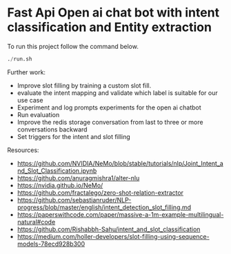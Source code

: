 # Fast Api Open ai chat bot with intent classification and Entity extraction


To run this project follow the command below.


```python
./run.sh
```

Further work:
- Improve slot filling by training a custom slot fill.
- evaluate the intent mapping and validate which label is suitable for our use case
- Experiment and log prompts experiments  for the open ai chatbot 
- Run evaluation 
- Improve the redis storage conversation from last to three or more conversations backward
- Set triggers for the intent and slot filling


Resources:
- https://github.com/NVIDIA/NeMo/blob/stable/tutorials/nlp/Joint_Intent_and_Slot_Classification.ipynb
- https://github.com/anuragmishra1/alter-nlu
- https://nvidia.github.io/NeMo/
- https://github.com/fractalego/zero-shot-relation-extractor
- https://github.com/sebastianruder/NLP-progress/blob/master/english/intent_detection_slot_filling.md
- https://paperswithcode.com/paper/massive-a-1m-example-multilingual-natural#code
- https://github.com/Rishabbh-Sahu/intent_and_slot_classification
- https://medium.com/holler-developers/slot-filling-using-sequence-models-78ecd928b300

